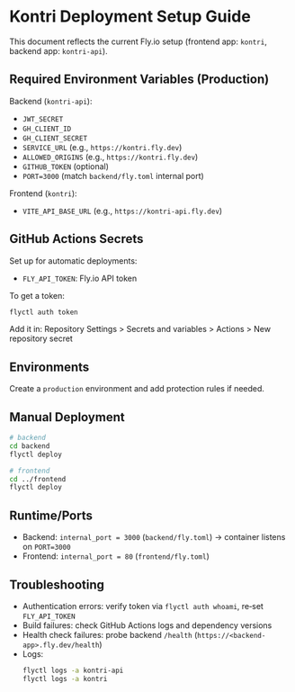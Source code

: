 # Kontri Deployment Setup Guide

This document reflects the current Fly.io setup (frontend app: `kontri`, backend app: `kontri-api`).

## Required Environment Variables (Production)

Backend (`kontri-api`):
- `JWT_SECRET`
- `GH_CLIENT_ID`
- `GH_CLIENT_SECRET`
- `SERVICE_URL` (e.g., `https://kontri.fly.dev`)
- `ALLOWED_ORIGINS` (e.g., `https://kontri.fly.dev`)
- `GITHUB_TOKEN` (optional)
- `PORT=3000` (match `backend/fly.toml` internal port)

Frontend (`kontri`):
- `VITE_API_BASE_URL` (e.g., `https://kontri-api.fly.dev`)

## GitHub Actions Secrets

Set up for automatic deployments:

- `FLY_API_TOKEN`: Fly.io API token

To get a token:
```bash
flyctl auth token
```

Add it in: Repository Settings > Secrets and variables > Actions > New repository secret

## Environments

Create a `production` environment and add protection rules if needed.

## Manual Deployment

```bash
# backend
cd backend
flyctl deploy

# frontend
cd ../frontend
flyctl deploy
```

## Runtime/Ports

- Backend: `internal_port = 3000` (`backend/fly.toml`) → container listens on `PORT=3000`
- Frontend: `internal_port = 80` (`frontend/fly.toml`)

## Troubleshooting

- Authentication errors: verify token via `flyctl auth whoami`, re‑set `FLY_API_TOKEN`
- Build failures: check GitHub Actions logs and dependency versions
- Health check failures: probe backend `/health` (`https://<backend-app>.fly.dev/health`)
- Logs:
  ```bash
  flyctl logs -a kontri-api
  flyctl logs -a kontri
  ```
